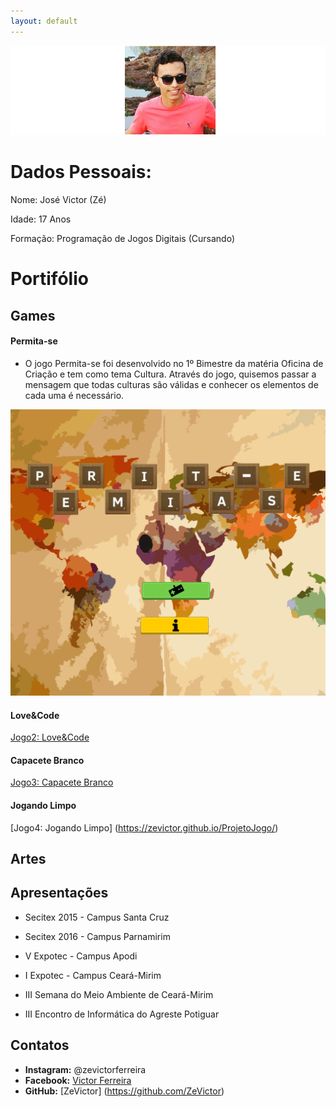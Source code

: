 ```yaml
---
layout: default
---
```




![Autor](Eu3.png)

# Dados Pessoais:

Nome: José Victor (Zé)

Idade: 17 Anos

Formação: Programação de Jogos Digitais (Cursando)

# Portifólio

## Games

#### Permita-se


* O jogo Permita-se foi desenvolvido no 1º Bimestre da matéria Oficina de Criação e tem como tema Cultura. Através do jogo, quisemos passar a mensagem que todas culturas são válidas e conhecer os elementos de cada uma é necessário. 

[![](J1.png)](https://zevictor.github.io/Love&Code/)

#### Love&Code

[Jogo2: Love&Code](https://zevictor.github.io/Love&Code/)

#### Capacete Branco

[Jogo3: Capacete Branco](https://zevictor.github.io/CapWhite/)

#### Jogando Limpo

[Jogo4: Jogando Limpo] (https://zevictor.github.io/ProjetoJogo/)

## Artes

## Apresentações

* Secitex 2015 - Campus Santa Cruz

* Secitex 2016 - Campus Parnamirim

* V Expotec - Campus Apodi

* I Expotec - Campus Ceará-Mirim

* III Semana do Meio Ambiente de Ceará-Mirim

* III Encontro de Informática do Agreste Potiguar

## Contatos

* **Instagram:** @zevictorferreira
* **Facebook:** [Victor Ferreira](https://www.facebook.com/victor.gatopb)
* **GitHub:** [ZeVictor] (https://github.com/ZeVictor)

